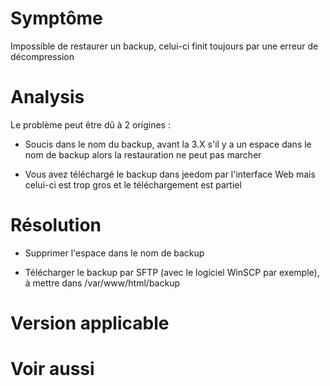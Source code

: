 Symptôme 
========

Impossible de restaurer un backup, celui-ci finit toujours par une
erreur de décompression

Analysis 
=======

Le problème peut être dû à 2 origines :

-   Soucis dans le nom du backup, avant la 3.X s'il y a un espace dans
    le nom de backup alors la restauration ne peut pas marcher

-   Vous avez téléchargé le backup dans jeedom par l'interface Web mais
    celui-ci est trop gros et le téléchargement est partiel

Résolution 
==========

-   Supprimer l'espace dans le nom de backup

-   Télécharger le backup par SFTP (avec le logiciel WinSCP par
    exemple), à mettre dans /var/www/html/backup

Version applicable 
==================

Voir aussi 
==========
